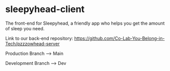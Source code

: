 # sleepyhead-client

The front-end for Sleepyhead, a friendly app who helps you get the amount of sleep you need.

Link to our back-end repository: https://github.com/Co-Lab-You-Belong-in-Tech/pzzzowhead-server

Production Branch --> Main

Development Branch --> Dev
